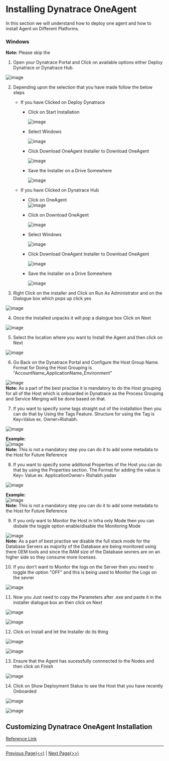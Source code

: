 # Installing Dynatrace OneAgent


In this section we will understand how to deploy one agent and how to install Agent on Different Platforms.

### Windows

**Note:** Please skip the 
1. Open your Dynatrace Portal and Click on available options either Deploy Dynatrace or Dynatrace Hub.  

![image](https://user-images.githubusercontent.com/19278855/123398434-2a4c9b00-d5c1-11eb-98cb-77ccfd0a9c3e.png)
 
2. Depending upon the selection that you have made follow the below steps
    * If you have Clicked on Deploy Dynatrace
        * Click on Start Installation

          ![image](https://user-images.githubusercontent.com/19278855/123398524-44867900-d5c1-11eb-8510-7d623c13c8a8.png)

        * Select Windows  

          ![image](https://user-images.githubusercontent.com/19278855/123398585-5700b280-d5c1-11eb-965a-7e6b40dcfaa5.png)
 
        * Click Download OneAgent Installer to Download OneAgent

          ![image](https://user-images.githubusercontent.com/19278855/123398799-8dd6c880-d5c1-11eb-85ce-2ece34c14ad7.png)

        * Save the Installer on a Drive Somewhere

          ![image](https://user-images.githubusercontent.com/19278855/123399038-cbd3ec80-d5c1-11eb-9bd2-d4d3b2583282.png)

    * If you have Clicked on Dynatrace Hub
        * Click on OneAgent  
          ![image](https://user-images.githubusercontent.com/19278855/123399268-09387a00-d5c2-11eb-9a8c-c7cc56af77b0.png)

        * Click on Download OneAgent

          ![image](https://user-images.githubusercontent.com/19278855/123399332-1ce3e080-d5c2-11eb-99cc-5d0e5549bad9.png)

        * Select Windows  

          ![image](https://user-images.githubusercontent.com/19278855/123398585-5700b280-d5c1-11eb-965a-7e6b40dcfaa5.png)
 
        * Click Download OneAgent Installer to Download OneAgent

          ![image](https://user-images.githubusercontent.com/19278855/123398799-8dd6c880-d5c1-11eb-85ce-2ece34c14ad7.png)

        * Save the Installer on a Drive Somewhere

          ![image](https://user-images.githubusercontent.com/19278855/123399038-cbd3ec80-d5c1-11eb-9bd2-d4d3b2583282.png)

3. Right Click on the installer and Click on Run As Administrator and on the Dialogue box which pops up click yes

  ![image](https://user-images.githubusercontent.com/19278855/123399612-72b88880-d5c2-11eb-856e-3b1be9948bc5.png)

4. Once the Installed unpacks it will pop a dialogue box Click on Next

  ![image](https://user-images.githubusercontent.com/19278855/123400045-f7a3a200-d5c2-11eb-9e3e-3e5247f7fdb3.png)

5. Select the location where you want to Install the Agent and then click on Next  

 ![image](https://user-images.githubusercontent.com/19278855/123400255-2f124e80-d5c3-11eb-835b-4114fd23bb00.png)

6. Go Back on the Dynatrace Portal and Configure the Host Group Name. Format for Doing the Host Grouping is "AccountName_ApplicationName_Environment"  

  ![image](https://user-images.githubusercontent.com/19278855/123400508-7698da80-d5c3-11eb-81e0-7134a10f63a7.png)  
  **Note:** As a part of the best practise it is mandatory to do the Host grouping for all of the Host which is onboarded in Dynatrace as the Process Grouping and Service Merging will be done based on that. 

7. If you want to specify some tags straight out of the installation then you can do that by Using the Tags Feature. Structure for using the Tag is Key=Value ex. Owner=Rishabh.  
  
  ![image](https://user-images.githubusercontent.com/19278855/123401221-3128dd00-d5c4-11eb-8bbb-ad619752e4e3.png)  
  
  **Example:**   
  ![image](https://user-images.githubusercontent.com/19278855/123405608-9df1a680-d5c7-11eb-95dc-74064f68a9ef.png)  
  **Note:** This is not a mandatory step you can do it to add some metadata to the Host for Future Reference

8. If you want to specify some additonal Properties of the Host you can do that by using the Properties section. The Format for adding the value is Key= Value ex. ApplicationOwner= Rishabh.yadav  

  ![image](https://user-images.githubusercontent.com/19278855/123401988-ebb8df80-d5c4-11eb-9cd8-667a02d708f8.png)  
  
  **Example:**  
  ![image](https://user-images.githubusercontent.com/19278855/123405684-aea21c80-d5c7-11eb-9b9b-6593a0e32c34.png)  
  **Note:** This is not a mandatory step you can do it to add some metadata to the Host for Future Reference

9. If you only want to Monitor the Host in Infra only Mode then you can disbale the toggle option enable/disable the Monitoring Mode  

  ![image](https://user-images.githubusercontent.com/19278855/123402450-5f5aec80-d5c5-11eb-97bb-bcdf7cbbf318.png)  
  **Note:** As a part of best practise we disable the full stack mode for the Database Servers as majority of the Database are being monitored using there OEM tools and since the RAM size of the Database sevrers are on an higher side so they consume more licenses.

 
10. If you don't want to Monitor the logs on the Server then you need to toggle the option "OFF" and this is being used to Monitor the Logs on the sevrer

  ![image](https://user-images.githubusercontent.com/19278855/123402923-e1e3ac00-d5c5-11eb-8107-218a1fc8ab57.png)  
 
11. Now you Just need to copy the Parameters after .exe and paste it in the installer dialogue box an then click on Next  

  ![image](https://user-images.githubusercontent.com/19278855/123403778-7948ff00-d5c6-11eb-9cb5-5aadb82b8faa.png)  

  ![image](https://user-images.githubusercontent.com/19278855/123404252-94b40a00-d5c6-11eb-8e04-2df8359b8b3a.png)  


12. Click on Install and let the Installer do its thing  

  ![image](https://user-images.githubusercontent.com/19278855/123404709-be6d3100-d5c6-11eb-8f27-3927ecc4588e.png)  

  ![image](https://user-images.githubusercontent.com/19278855/123404734-c4fba880-d5c6-11eb-8578-877a26e07858.png)

13. Ensure that the Agent has sucessfully connnected to the Nodes and then click on Finish  

  ![image](https://user-images.githubusercontent.com/19278855/123404911-f4121a00-d5c6-11eb-84d0-82dee3e2a22a.png)  

14. Click on Show Deployment Status to see the Host that you have recently Onboarded   

  ![image](https://user-images.githubusercontent.com/19278855/123405183-3176a780-d5c7-11eb-92b3-686385d90bec.png)

  ![image](https://user-images.githubusercontent.com/19278855/123405357-5bc86500-d5c7-11eb-8a82-75232ec3a7a5.png)


## Customizing Dynatrace OneAgent Installation

[Reference Link](https://www.dynatrace.com/support/help/shortlink/windows-custom-installation)

--------------------------------------------------------
   [Previous Page(<<)](https://github.com/ydv999/DynatraceTraining/blob/main/Day1/Day1.A/4.%20Pre-requisites%20Check%20for%20Dynatrace.md)      |     [Next Page(>>)](https://github.com/ydv999/DynatraceTraining/blob/main/Day1/Day1.B/2.%20Installing%20the%20Sample%20Application.md)
